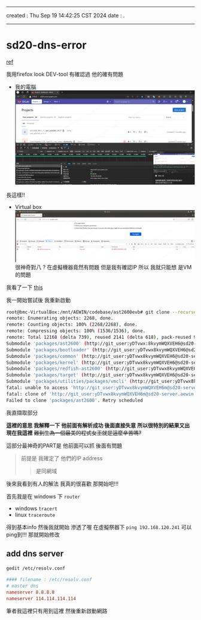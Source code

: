 -------------------------------------------------------------------------------
created	:	Thu Sep 19 14:42:25 CST 2024
date	:	.

-------------------------------------------------------------------------------
# sd20-dns-error  #
[ref](https://blog.csdn.net/Unknownfuture/article/details/104642043)

我用firefox  look DEV-tool
有確認過 他的確有問題

+ 我的電腦
![essence](./pic/sd20_essence_physical_computer.png)

長這樣!!

+ Virtual box
![ns_unknown_host](./pic/sd20_NS_ERROR_UNKNOWN_HOST.png)
很神奇對八 ?  在虛擬機器竟然有問題
但是我有確認IP 所以 我就只能想 是VM的問題

我看了一下 [this](https://thewindowsclub.blog/zh/fix-ns_error_unknown_host-error-when-cant-open-website-on-firefox/)

我一開始嘗試後 我重新啟動

```bash				================start================
root@bmc-VirtualBox:/mnt/AEWIN/codebase/ast2600evb# git clone --recurse-submodules http://git_user:$ae_git_token@sd20-server.aewin.com/core/lts/spx-13/crb/intel/archercity.git --branch IS-5121_Redfish                                                                                                                                                                                Cloning into 'archercity'...
remote: Enumerating objects: 2268, done.
remote: Counting objects: 100% (2268/2268), done.
remote: Compressing objects: 100% (1536/1536), done.
remote: Total 12168 (delta 739), reused 2141 (delta 618), pack-reused 9900                                                                                                                  Receiving objects: 100% (12168/12168), 243.46 MiB | 21.08 MiB/s, done.                                                                                                                      Resolving deltas: 100% (7147/7147), done.
Submodule 'packages/ast2600' (http://git_user:yDTvwx:8kvymWQXVEH6@sd20-server.aewin.com/core/lts/spx-13/core/ast2600) registered for path 'packages/ast2600'
Submodule 'packages/bootloader' (http://git_user:yDTvwx8kvymWQXVEH6@sd20-server.aewin.com/core/lts/spx-13/core/bootloader) registered for path 'packages/bootloader'
Submodule 'packages/common' (http://git_user:yDTvwx8kvymWQXVEH6@sd20-server.aewin.com/core/lts/spx-13/core/common) registered for path 'packages/common'
Submodule 'packages/kernel' (http://git_user:yDTvwx8kvymWQXVEH6@sd20-server.aewin.com/core/lts/spx-13/core/kernel) registered for path 'packages/kernel'
Submodule 'packages/redfish-ast2600' (http://git_user:yDTvwx8kvymWQXVEH6@sd20-server.aewin.com/core/lts/spx-13/ext-packs/technologypack/redfish/redfish-ast2600.git) registered for path 'packages/redfish-ast2600'
Submodule 'packages/target' (http://git_user:yDTvwx8kvymWQXVEH6@sd20-server.aewin.com/core/lts/spx-13/core/target) registered for path 'packages/target'
Submodule 'packages/utilities/packages/vmcli' (http://git_user:yDTvwx8kvymWQXVEH6@sd20-server.aewin.com/core/lts/spx-13/utilities/vmcli) registered for path 'packages/utilities/packages/vmcli'                                                                                                                                                                                      Cloning into '/mnt/AEWIN/codebase/ast2600evb/archercity/packages/ast2600'...
fatal: unable to access 'http://git_user:yDTvwx8kvymWQXVEH6m@sd20-server.aewin.com/core/lts/spx-13/core/ast2600/': Could not resolve host: sd20-server.aewin.com
fatal: clone of 'http://git_user:yDTvwx8kvymWQXVEH6m@sd20-server.aewin.com/core/lts/spx-13/core/ast2600' into submodule path '/mnt/AEWIN/codebase/ast2600evb/archercity/packages/ast2600' failed
Failed to clone 'packages/ast2600'. Retry scheduled
```
我直擷取部分

**這裡的意思 我解釋一下**
**他前面有解析成功 後面直接失意**
**所以很特別的結果又出現在我這裡**
~~難到生為一個最美的程式女王就是這麼辛苦嗎?~~

這部分最神奇的PART是
他前面可以抓 後面有問題
> 前提是 我確定了 他們的IP address
>> 是同網域

後來我看到有人的解法
我真的很喜歡 那開始吧!!!

首先我是在 windows 下 `router`
+ windows  	`tracert`
+ linux		`traceroute`

得到基本info
然後我就開始 滲透了喔
在虛擬祭器下
`ping 192.168.120.241`
可以ping到!!!
那就開始修改

## add dns server  ##
`gedit /etc/resolv.conf`
```conf			================start================
#### filename : /etc/resolv.conf
# master dns
nameserver 8.8.8.8
nameserver 114.114.114.114
```
筆者我這裡只有用到這裡 然後重新啟動網路
